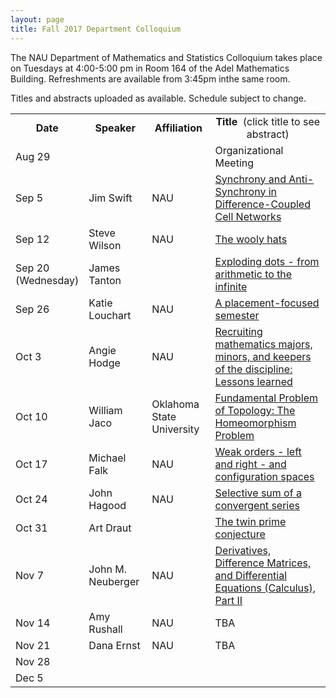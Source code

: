 ```yaml
---
layout: page
title: Fall 2017 Department Colloquium
---
```


The NAU Department of Mathematics and Statistics Colloquium takes place on Tuesdays at 4:00-5:00 pm in Room 164 of the Adel Mathematics
Building. Refreshments are available from 3:45pm inthe same room.

Titles and abstracts uploaded as available.  Schedule subject to change.  

<table width="100%" align="center">
<tbody>
<tr>
<td width="15%">
<center>
  <b>Date</b>
</center></td>

<td width="20%">
<center>
  <b>Speaker</b>
</center></td>

<td>
<center>
  <b>Affiliation</b>
</center></td>

<td>
<center>
  <b>Title&nbsp;</b> (click title to see abstract)
</center></td>
</tr>

<tr>
<td>Aug 29</td>
<td></td>
<td></td>
<td>Organizational Meeting</td>
</tr>

<tr>
<td>Sep 5</td>
<td>Jim Swift</td>
<td>NAU</td>
<td><a href="{{ site.baseurl }}/colloquium_files/ColloquiumFlyer_170905.pdf">Synchrony and Anti-Synchrony in Difference-Coupled Cell Networks</a></td>
</tr>

<tr>
<td>Sep 12</td>
<td>Steve Wilson</td>
<td>NAU</td>
<td><a href="{{ site.baseurl }}/colloquium_files/ColloquiumFlyer_170912.pdf">The wooly hats</a></td>
</tr>

<tr>
<td>Sep 20 (Wednesday)</td>
<td>James Tanton</td>
<td></td>
<td><a href="{{ site.baseurl }}/colloquium_files/ColloquiumFlyer_170920.pdf">Exploding dots - from arithmetic to the infinite</a></td>
</tr>

<tr>
<td>Sep 26</td>
<td>Katie Louchart</td>
<td>NAU</td>
<td><a href="{{ site.baseurl }}/colloquium_files/ColloquiumFlyer_170926.pdf">A placement-focused semester</a></td>
</tr>

<tr>
<td>Oct 3</td>
<td>Angie Hodge</td>
<td>NAU</td>
<td><a href="{{ site.baseurl }}/colloquium_files/ColloquiumFlyer_171003.pdf">Recruiting mathematics majors, minors, and keepers of the discipline: Lessons learned</a></td>
</tr>

<tr>
<td>Oct 10</td>
<td>William Jaco</td>
<td>Oklahoma State University</td>
<td><a href="{{ site.baseurl }}/colloquium_files/ColloquiumFlyer_171010.pdf">Fundamental Problem of Topology: The Homeomorphism Problem</a></td>
</tr>

<tr>
<td>Oct 17</td>
<td>Michael Falk</td>
<td>NAU</td>
<td><a href="{{ site.baseurl }}/colloquium_files/ColloquiumFlyer_171017.pdf">Weak orders - left and right - and configuration spaces</a></td>
</tr>

<tr>
<td>Oct 24</td>
<td>John Hagood</td>
<td>NAU</td>
<td><a href="{{ site.baseurl }}/colloquium_files/ColloquiumFlyer_171024.pdf">Selective sum of a convergent series</a></td>
</tr>

<tr>
<td>Oct 31</td>
<td>Art Draut</td>
<td></td>
<td><a href="{{ site.baseurl }}/colloquium_files/ColloquiumFlyer_171031.pdf">The twin prime conjecture</a></td>
</tr>

<tr>
<td>Nov 7</td>
<td>John M. Neuberger</td>
<td>NAU</td>
<td><a href="{{ site.baseurl }}/colloquium_files/ColloquiumFlyer_171107.pdf">Derivatives, Difference Matrices, and Differential Equations (Calculus), Part  II</a></td>
</tr>

<tr>
<td>Nov 14</td>
<td>Amy Rushall</td>
<td>NAU</td>
<td>TBA</td>
</tr>

<tr>
<td>Nov 21</td>
<td>Dana Ernst</td>
<td>NAU</td>
<td>TBA</td>
</tr>

<tr>
<td>Nov 28</td>
<td></td>
<td></td>
<td></td>
</tr>

<tr>
<td>Dec 5</td>
<td></td>
<td></td>
<td></td>
</tr>

</tbody>
</table>
